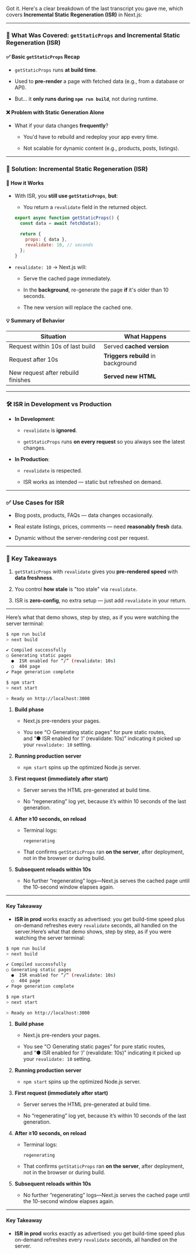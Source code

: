 Got it. Here's a clear breakdown of the last transcript you gave me, which covers **Incremental Static Regeneration (ISR)** in Next.js:

---

### 🔁 What Was Covered: `getStaticProps` and Incremental Static Regeneration (ISR)

#### ✅ Basic `getStaticProps` Recap

- `getStaticProps` runs **at build time**.
    
- Used to **pre-render** a page with fetched data (e.g., from a database or API).
    
- But… it **only runs during `npm run build`**, not during runtime.
    

#### ❌ Problem with Static Generation Alone

- What if your data changes **frequently**?
    
    - You'd have to rebuild and redeploy your app every time.
        
    - Not scalable for dynamic content (e.g., products, posts, listings).
        

---

### 🚀 Solution: Incremental Static Regeneration (ISR)

#### 🔧 How it Works

- With ISR, you **still use `getStaticProps`**, **but**:
    
    - You return a `revalidate` field in the returned object.
        
    
    ```js
    export async function getStaticProps() {
      const data = await fetchData();
    
      return {
        props: { data },
        revalidate: 10, // seconds
      };
    }
    ```
    
- `revalidate: 10` → Next.js will:
    
    - Serve the cached page immediately.
        
    - In the **background**, re-generate the page **if** it's older than 10 seconds.
        
    - The new version will replace the cached one.
        

#### 💡 Summary of Behavior

|Situation|What Happens|
|---|---|
|Request within 10s of last build|Served **cached version**|
|Request after 10s|**Triggers rebuild** in background|
|New request after rebuild finishes|**Served new HTML**|

---

### 🛠 ISR in Development vs Production

- **In Development**:
    
    - `revalidate` is **ignored**.
        
    - `getStaticProps` runs **on every request** so you always see the latest changes.
        
- **In Production**:
    
    - `revalidate` is respected.
        
    - ISR works as intended — static but refreshed on demand.
        

---

### ✅ Use Cases for ISR

- Blog posts, products, FAQs — data changes occasionally.
    
- Real estate listings, prices, comments — need **reasonably fresh** data.
    
- Dynamic without the server-rendering cost per request.
    

---

### 🧠 Key Takeaways

1. `getStaticProps` with `revalidate` gives you **pre-rendered speed** with **data freshness**.
    
2. You control **how stale** is "too stale" via `revalidate`.
    
3. ISR is **zero-config**, no extra setup — just add `revalidate` in your return.
    

---

Here’s what that demo shows, step by step, as if you were watching the server terminal:

```bash
$ npm run build
> next build

✔ Compiled successfully
○ Generating static pages  
  ●  ISR enabled for “/” (revalidate: 10s)
  ○  404 page
✔ Page generation complete

$ npm start
> next start

> Ready on http://localhost:3000
```

1. **Build phase**
    
    - Next.js pre-renders your pages.
        
    - You see “○ Generating static pages” for pure static routes,  
        and “● ISR enabled for ‘/’ (revalidate: 10s)” indicating it picked up your `revalidate: 10` setting.
        
2. **Running production server**
    
    - `npm start` spins up the optimized Node.js server.
        
3. **First request (immediately after start)**
    
    - Server serves the HTML pre-generated at build time.
        
    - No “regenerating” log yet, because it’s within 10 seconds of the last generation.
        
4. **After ≥10 seconds, on reload**
    
    - Terminal logs:
        
        ```
        regenerating
        ```
        
    - That confirms `getStaticProps` ran **on the server**, after deployment, not in the browser or during build.
        
5. **Subsequent reloads within 10s**
    
    - No further “regenerating” logs—Next.js serves the cached page until the 10-second window elapses again.
        

---

#### Key Takeaway

- **ISR in prod** works exactly as advertised: you get build-time speed plus on-demand refreshes every `revalidate` seconds, all handled on the server.Here’s what that demo shows, step by step, as if you were watching the server terminal:

```bash
$ npm run build
> next build

✔ Compiled successfully
○ Generating static pages  
  ●  ISR enabled for “/” (revalidate: 10s)
  ○  404 page
✔ Page generation complete

$ npm start
> next start

> Ready on http://localhost:3000
```

1. **Build phase**
    
    - Next.js pre-renders your pages.
        
    - You see “○ Generating static pages” for pure static routes,  
        and “● ISR enabled for ‘/’ (revalidate: 10s)” indicating it picked up your `revalidate: 10` setting.
        
2. **Running production server**
    
    - `npm start` spins up the optimized Node.js server.
        
3. **First request (immediately after start)**
    
    - Server serves the HTML pre-generated at build time.
        
    - No “regenerating” log yet, because it’s within 10 seconds of the last generation.
        
4. **After ≥10 seconds, on reload**
    
    - Terminal logs:
        
        ```
        regenerating
        ```
        
    - That confirms `getStaticProps` ran **on the server**, after deployment, not in the browser or during build.
        
5. **Subsequent reloads within 10s**
    
    - No further “regenerating” logs—Next.js serves the cached page until the 10-second window elapses again.
        

---

#### Key Takeaway

- **ISR in prod** works exactly as advertised: you get build-time speed plus on-demand refreshes every `revalidate` seconds, all handled on the server.
